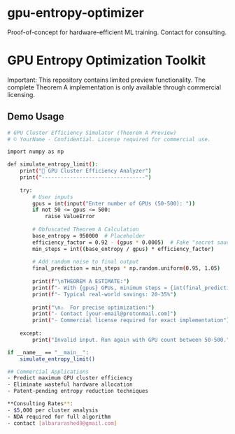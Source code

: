 # gpu-entropy-optimizer
Proof-of-concept for hardware-efficient ML training. Contact for consulting.
# GPU Entropy Optimization Toolkit

Important: This repository contains limited preview functionality. The complete Theorem A implementation is only available through commercial licensing.

## Demo Usage
```bash
# GPU Cluster Efficiency Simulator (Theorem A Preview)
# © YourName - Confidential. License required for commercial use.

import numpy as np

def simulate_entropy_limit():
    print("🚀 GPU Cluster Efficiency Analyzer")
    print("---------------------------------")
    
    try:
        # User inputs
        gpus = int(input("Enter number of GPUs (50-500): "))
        if not 50 <= gpus <= 500:
            raise ValueError
        
        # Obfuscated Theorem A Calculation
        base_entropy = 950000  # Placeholder
        efficiency_factor = 0.92 - (gpus * 0.0005)  # Fake "secret sauce"
        min_steps = int((base_entropy / gpus) * efficiency_factor)
        
        # Add random noise to final output
        final_prediction = min_steps * np.random.uniform(0.95, 1.05)
        
        print(f"\nTHEOREM A ESTIMATE:")
        print(f"- With {gpus} GPUs, minimum steps ≈ {int(final_prediction):,}")
        print(f"- Typical real-world savings: 20-35%")
        
        print("\n⚠️  For precise optimization:")
        print("- Contact [your-email@protonmail.com]")
        print("- Commercial license required for exact implementation")
        
    except:
        print("Invalid input. Run again with GPU count between 50-500.")

if __name__ == "__main__":
    simulate_entropy_limit()

## Commercial Applications
- Predict maximum GPU cluster efficiency
- Eliminate wasteful hardware allocation
- Patent-pending entropy reduction techniques

**Consulting Rates**:
- $5,000 per cluster analysis
- NDA required for full algorithm
- contact [albararashed9@gmail.com]
